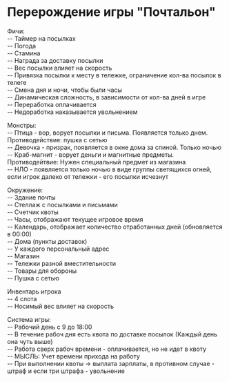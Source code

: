 # Перерождение игры "Почтальон"

Фичи:              
-- Таймер на посылках                 
-- Погода              
-- Стамина              
-- Награда за доставку посылки              
-- Вес посылки влияет на скорость              
-- Привязка посылки к месту в тележке, ограничение кол-ва посылок в телеге              
-- Смена дня и ночи, чтобы были часы              
-- Динамическая сложность, в зависимости от кол-ва дней в игре              
-- Переработка оплачивается              
-- Недоработка наказывается увольнением              
			  
Монстры:              
-- Птица - вор, ворует посылки и письма. Появляется только днем. Противодействие: пушка с сетью              
-- Девочка - призрак, появляется в окне дома за спиной. Только ночью              
-- Краб-магнит - ворует деньги и магнитные предметы. Противодейтвие: Нужен специальный предмет из магазина              
-- НЛО - появляется только ночью в виде группы светящихся огней, если игрок далеко от тележки - его посылки исчезнут              
			  
Окружение:              
-- Здание почты              
	-- Стеллаж с посылками и письмами              
	-- Счетчик квоты              
	-- Часы, отображают текущее игровое время              
	-- Календарь, отображает количество отработанных дней (обновляется в 00:00)              
-- Дома (пункты доставок)              
	-- У каждого персональный адрес              
-- Магазин              
	-- Тележки разной вместительности              
	-- Товары для обороны              
	  -- Пушка с сетью              
			  
Инвентарь игрока              
-- 4 слота              
-- Носимый вес влияет на скорость              
			  
Система игры:              
-- Рабочий день с 9 до 18:00                           
-- В течение рабоч дня есть квота по доставке посылок (Каждый день она чуть выше)              
-- Работа сверх рабоч времени - оплачивается, но не идет в квоту                       
-- МЫСЛЬ: Учет времени прихода на работу              
-- При выполнении квоты -> выплата зарплаты, в противном случае - штраф и если три штрафа - увольнение              
